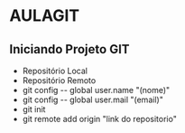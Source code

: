 # AULAGIT
## Iniciando Projeto GIT
- Repositório Local
- Repositório Remoto
- git config -- global user.name "(nome)"
- git config -- global user.mail "(email)"
- git init
- git remote add origin "link do repositorio" 
